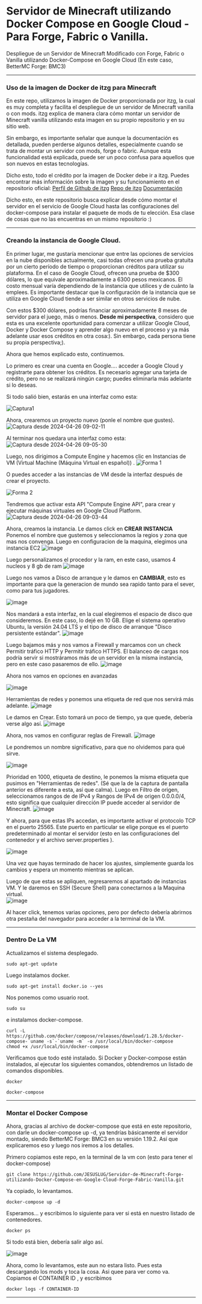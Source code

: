 # Servidor de Minecraft utilizando Docker Compose en Google Cloud - Para Forge, Fabric o Vanilla. 
Despliegue de un Servidor de Minecraft Modificado con Forge, Fabric o Vanilla utilizando Docker-Compose en Google Cloud (En este caso, BetterMC Forge: BMC3)

---

### Uso de la imagen de Docker de itzg para Minecraft

En este repo, utilizamos la imagen de Docker proporcionada por itzg, la cual es muy completa y facilita el despliegue de un servidor de Minecraft vanilla o con mods. itzg explica de manera clara cómo montar un servidor de Minecraft vanilla utilizando esta imagen en su propio repositorio y en su sitio web.

Sin embargo, es importante señalar que aunque la documentación es detallada, pueden perderse algunos detalles, especialmente cuando se trata de montar un servidor con mods, forge o fabric. Aunque esta funcionalidad está explicada, puede ser un poco confusa para aquellos que son nuevos en estas tecnologías.

Dicho esto, todo el crédito por la imagen de Docker debe ir a itzg. Puedes encontrar más información sobre la imagen y su funcionamiento en el repositorio oficial:
[Perfil de Github de itzg](https://github.com/itzg)
[Repo de itzg](https://github.com/itzg/docker-minecraft-server)
[Documentación](https://docker-minecraft-server.readthedocs.io/en/latest/)

Dicho esto, en este repositorio busca explicar desde cómo montar el servidor en el servicio de Google Cloud hasta las configuraciones del docker-compose para instalar el paquete de mods de tu elección. Esa clase de cosas que no las encuentras en un mismo repositorio :) 

--- 

### Creando la instancia de Google Cloud.

En primer lugar, me gustaría mencionar que entre las opciones de servicios en la nube disponibles actualmente, casi todas ofrecen una prueba gratuita por un cierto período de tiempo o proporcionan créditos para utilizar su plataforma. En el caso de Google Cloud, ofrecen una prueba de $300 dólares, lo que equivale aproximadamente a 6300 pesos mexicanos. El costo mensual varía dependiendo de la instancia que utilices y de cuánto la emplees. Es importante destacar que la configuración de la instancia que se utiliza en Google Cloud tiende a ser similar en otros servicios de nube.

Con estos $300 dólares, podrías financiar aproximadamente 8 meses de servidor para el juego, más o menos. **Desde mi perspectiva**, considero que esta es una excelente oportunidad para comenzar a utilizar Google Cloud, Docker y Docker Compose y aprender algo nuevo en el proceso y ya más adelante usar esos créditos en otra cosa:). 
Sin embargo, cada persona tiene su propia perspectiva;).

Ahora que hemos explicado esto, continuemos.

Lo primero es crear una cuenta en Google.... acceder a Google Cloud y registrarte para obtener los créditos. Es necesario agregar una tarjeta de crédito, pero no se realizará ningún cargo; puedes eliminarla más adelante si lo deseas.

Si todo salió bien, estarás en una interfaz como esta:

![Captura1](https://github.com/JESUSLUG/Servidor-de-Minecraft-Forge-utilizando-Docker-Compose-en-Google-Cloud-Forge-Fabric-Vanilla/assets/116361712/06a2b027-eea7-4bfb-a788-1157893f8d02)

Ahora, crearemos un proyecto nuevo (ponle el nombre que gustes). 
![Captura desde 2024-04-26 09-02-11](https://github.com/JESUSLUG/Servidor-de-Minecraft-Forge-utilizando-Docker-Compose-en-Google-Cloud-Forge-Fabric-Vanilla/assets/116361712/b45f6bdf-eb9f-40e7-af69-ee6616135146)

Al terminar nos quedara una interfaz como esta: 
![Captura desde 2024-04-26 09-05-30](https://github.com/JESUSLUG/Servidor-de-Minecraft-Forge-utilizando-Docker-Compose-en-Google-Cloud-Forge-Fabric-Vanilla/assets/116361712/5439d6fd-b8b3-4d7a-b576-e2edeb608265)


Luego, nos dirigimos a Compute Engine y hacemos clic en Instancias de VM (Virtual Machine (Máquina Virtual en español))  .
![Forma 1](https://github.com/JESUSLUG/Servidor-de-Minecraft-Forge-utilizando-Docker-Compose-en-Google-Cloud-Forge-Fabric-Vanilla/assets/116361712/bb20458b-d187-4d13-adb6-0048c2eb5a89)

O puedes acceder a las instancias de VM desde la interfaz después de crear el proyecto.

![Forma 2](https://github.com/JESUSLUG/Servidor-de-Minecraft-Forge-utilizando-Docker-Compose-en-Google-Cloud-Forge-Fabric-Vanilla/assets/116361712/e6ae4105-aab8-4828-86e7-15006614efec)


Tendremos que activar esta API "Compute Engine API", para crear y ejecutar máquinas virtuales en Google Cloud Platform.
![Captura desde 2024-04-26 09-03-44](https://github.com/JESUSLUG/Servidor-de-Minecraft-Forge-utilizando-Docker-Compose-en-Google-Cloud-Forge-Fabric-Vanilla/assets/116361712/2f30960c-d10c-4a9b-92cd-dc3f910fcaf8)


Ahora, creamos la instancia. Le damos click en **CREAR INSTANCIA**
Ponemos el nombre que gustemos y seleccionamos la regios y zona que mas nos convenga. 
Luego en configuracion de la maquina, elegimos una instancia EC2
![image](https://github.com/JESUSLUG/Servidor-de-Minecraft-Forge-utilizando-Docker-Compose-en-Google-Cloud-Forge-Fabric-Vanilla/assets/116361712/48a85f65-ee3b-4e16-a491-c9ac72c774c4)

Luego personalizamos el procedor y la ram, en este caso, usamos 4 nucleos y 8 gb de ram 
![image](https://github.com/JESUSLUG/Servidor-de-Minecraft-Forge-utilizando-Docker-Compose-en-Google-Cloud-Forge-Fabric-Vanilla/assets/116361712/6acc8fdf-2cd7-4e9f-bd3f-9f042976ef03)


Luego nos vamos a Disco de arranque y le damos en **CAMBIAR**, esto es importante para que la generacion de mundo sea rapido tanto para el sever, como para tus jugadores. 

![image](https://github.com/JESUSLUG/Servidor-de-Minecraft-Forge-utilizando-Docker-Compose-en-Google-Cloud-Forge-Fabric-Vanilla/assets/116361712/d22daa67-67ef-4668-8b5e-49d747d3cab4)

Nos mandará a esta interfaz, en la cual elegiremos el espacio de disco que consideremos. En este caso, lo dejé en 10 GB. Elige el sistema operativo Ubuntu, la versión 24.04 LTS y el tipo de disco de arranque "Disco persistente estándar".
![image](https://github.com/JESUSLUG/Servidor-de-Minecraft-Forge-utilizando-Docker-Compose-en-Google-Cloud-Forge-Fabric-Vanilla/assets/116361712/b05a127e-e816-493e-8bbd-25f71ed0a35c)

Luego bajamos más y nos vamos a Firewall y marcamos con un check Permitir tráfico HTTP y Permitir tráfico HTTPS. El balanceo de cargas nos podría servir si mostráramos más de un servidor en la misma instancia, pero en este caso pasaremos de ello. 
![image](https://github.com/JESUSLUG/Servidor-de-Minecraft-Forge-utilizando-Docker-Compose-en-Google-Cloud-Forge-Fabric-Vanilla/assets/116361712/0aadc63b-3594-412e-aa0b-f1f4d2ef5915)

Ahora nos vamos en opciones en avanzadas

![image](https://github.com/JESUSLUG/Servidor-de-Minecraft-Forge-utilizando-Docker-Compose-en-Google-Cloud-Forge-Fabric-Vanilla/assets/116361712/c61f293f-adfd-4395-afbb-2ba96ed83e39)

Herramientas de redes y ponemos una etiqueta de red que nos servirá más adelante.
![image](https://github.com/JESUSLUG/Servidor-de-Minecraft-Forge-utilizando-Docker-Compose-en-Google-Cloud-Forge-Fabric-Vanilla/assets/116361712/77d5d203-dbcd-486d-9bae-fb4e05aa7052)

Le damos en Crear. Esto tomará un poco de tiempo, ya que quede, debería verse algo así.
![image](https://github.com/JESUSLUG/Servidor-de-Minecraft-Forge-utilizando-Docker-Compose-en-Google-Cloud-Forge-Fabric-Vanilla/assets/116361712/56e409c0-4d55-44c6-a24c-9e94df698a96)

Ahora, nos vamos en configurar reglas de Firewall.
![image](https://github.com/JESUSLUG/Servidor-de-Minecraft-Forge-utilizando-Docker-Compose-en-Google-Cloud-Forge-Fabric-Vanilla/assets/116361712/fe704d9c-5be2-46ae-80d7-976f63487eb5)

Le pondremos un nombre significativo, para que no olvidemos para qué sirve.

![image](https://github.com/JESUSLUG/Servidor-de-Minecraft-Forge-utilizando-Docker-Compose-en-Google-Cloud-Forge-Fabric-Vanilla/assets/116361712/36faa605-5c67-4354-9c26-b3bb1748fd13)

Prioridad en 1000, etiqueta de destino, le ponemos la misma etiqueta que pusimos en "Herramientas de redes". (Sé que la de la captura de pantalla anterior es diferente a esta, así que calma).
Luego en Filtro de origen, seleccionamos rangos de de IPv4 y 
Rangos de IPv4 de origen 0.0.0.0/4, esto significa que cualquier dirección IP puede acceder al servidor de Minecraft. 
![image](https://github.com/JESUSLUG/Servidor-de-Minecraft-Forge-utilizando-Docker-Compose-en-Google-Cloud-Forge-Fabric-Vanilla/assets/116361712/d5ab7db1-ec4b-47f8-a917-bf24043fb476)

Y ahora, para que estas IPs accedan, es importante activar el protocolo TCP en el puerto 25565. Este puerto en particular se elige porque es el puerto predeterminado al montar el servidor (esto en las configuraciones del contenedor y el archivo server.properties ).

![image](https://github.com/JESUSLUG/Servidor-de-Minecraft-Forge-utilizando-Docker-Compose-en-Google-Cloud-Forge-Fabric-Vanilla/assets/116361712/f8e93e8c-0f0a-4ae1-9acb-ebe83b158109)

Una vez que hayas terminado de hacer los ajustes, simplemente guarda los cambios y espera un momento mientras se aplican.

Luego de que estas se apliquen, regresaremos al apartado de instancias VM. Y le daremos en SSH (Secure Shell) para conectarnos a la Maquina virtual.  
![image](https://github.com/JESUSLUG/Servidor-de-Minecraft-Forge-utilizando-Docker-Compose-en-Google-Cloud-Forge-Fabric-Vanilla/assets/116361712/49e7738b-108d-45e7-9860-a35c33723f86)

Al hacer click, tenemos varias opciones, pero por defecto debería abrirnos otra pestaña del navegador para acceder a la terminal de la VM.

---

### Dentro De La VM

Actualizamos el sistema desplegado.

```
sudo apt-get update
```

Luego instalamos docker.

```
sudo apt-get install docker.io --yes
```

Nos ponemos como usuario root.

```
sudo su
```
e instalamos docker-compose.

```
curl -L https://github.com/docker/compose/releases/download/1.28.5/docker-compose-`uname -s`-`uname -m` -o /usr/local/bin/docker-compose
chmod +x /usr/local/bin/docker-compose
```

Verificamos que todo esté instalado. Si Docker y Docker-compose están instalados, al ejecutar los siguientes comandos, obtendremos un listado de comandos disponibles.

```
docker 
```

```
docker-compose
```

---
### Montar el Docker Compose

Ahora, gracias al archivo de docker-compose que está en este repositorio, con darle un docker-compose up -d, ya tendrías básicamente el servidor montado, siendo BetterMC Forge: BMC3 en su versión 1.19.2. Así que explicaremos eso y luego nos iremos a los detalles.

Primero copiamos este repo, en la terminal de la vm con (esto para tener el docker-compose) 

```
git clone https://github.com/JESUSLUG/Servidor-de-Minecraft-Forge-utilizando-Docker-Compose-en-Google-Cloud-Forge-Fabric-Vanilla.git
```

Ya copiado, lo levantamos.

```
docker-compose up -d
```

Esperamos... y escribimos lo siguiente para ver si está en nuestro listado de contenedores.

```
docker ps
```

Si todo está bien, debería salir algo así.

![image](https://github.com/JESUSLUG/Servidor-de-Minecraft-Forge-utilizando-Docker-Compose-en-Google-Cloud-Forge-Fabric-Vanilla/assets/116361712/e3a650f1-5b74-4481-bfc7-926cb3096852)

Ahora, como lo levantamos, este aun no estara listo. Pues esta descargando los mods y toca la cosa. Asi quee para ver como va. Copiamos el CONTAINER ID , y escribimos 

```
docker logs -f CONTAINER-ID 
```


---
